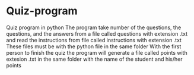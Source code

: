 # Quiz-program
Quiz program in python
The program take number of the questions, the questions, and the answers from a file called questions with extension .txt and read the instructions from file called instructions with extension .txt
These files must be with the python file in the same folder 
With the first person to finish the quiz the program will generate a file called points with extesion .txt in the same folder with the name of the student and his/her points
